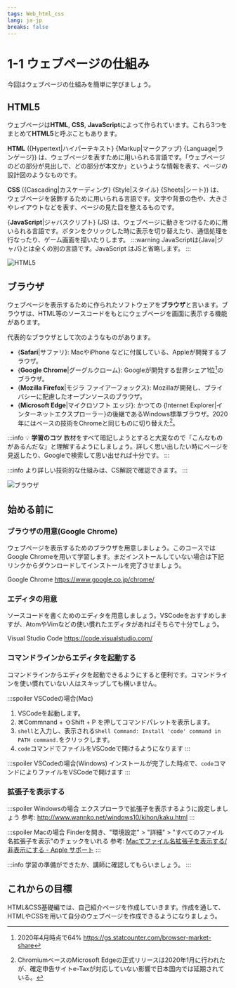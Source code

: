 ```yaml
---
tags: Web_html_css
lang: ja-jp
breaks: false
---
```


# 1-1 ウェブページの仕組み

今回はウェブページの仕組みを簡単に学びましょう。

## HTML5

ウェブページは**HTML**, **CSS**, **JavaScript**によって作られています。これら3つをまとめて**HTML5**と呼ぶこともあります。

**HTML** ({Hypertext|ハイパーテキスト} {Markup|マークアップ} {Language|ランゲージ}) は、ウェブページを表すために用いられる言語です。「ウェブページのどの部分が見出しで、どの部分が本文か」というような情報を表す、ページの設計図のようなものです。

**CSS** ({Cascading|カスケーディング} {Style|スタイル} {Sheets|シート}) は、ウェブページを装飾するために用いられる言語です。文字や背景の色や、大きさやレイアウトなどを表す、ページの見た目を整えるものです。

{**JavaScript**|ジャバスクリプト} (JS) は、ウェブページに動きをつけるために用いられる言語です。ボタンをクリックした時に表示を切り替えたり、通信処理を行なったり、ゲーム画面を描いたりします。
:::warning
JavaScriptは{Java|ジャバ}とは全くの別の言語です。JavaScript はJSと省略します。
:::

![HTML5](https://i.imgur.com/Pfd4FAf.png)
<!-- フリー素材: http://www.shoshinsha-design.com/2014/12/html5%E3%80%80css3%E3%80%80js/.html 切り取り -->


## ブラウザ

ウェブページを表示するために作られたソフトウェアを**ブラウザ**と言います。ブラウザは、HTML等のソースコードをもとにウェブページを画面に表示する機能があります。

代表的なブラウザとして次のようなものがあります。
- <i class="fa fa-safari"></i> {**Safari**|サファリ}: MacやiPhone などに付属している、Appleが開発するブラウザ。
- <i class="fa fa-chrome"></i> {**Google Chrome**|グーグルクローム}: Googleが開発する世界シェア1位[^chromeShare]のブラウザ。
- <i class="fa fa-firefox"></i> {**Mozilla Firefox**|モジラ ファイアーフォックス}: Mozillaが開発し、プライバシーに配慮したオープンソースのブラウザ。
- <i class="fa fa-edge"></i> {**Microsoft Edge**|マイクロソフト エッジ}: かつての {Internet Explorer|インターネットエクスプローラー}の後継であるWindows標準ブラウザ。2020年にはベースの技術をChromeと同じものに切り替えた[^chromiumEdge]。

[^chromeShare]: 2020年4月時点で64% https://gs.statcounter.com/browser-market-share
[^chromiumEdge]: ChromiumベースのMicrosoft Edgeの正式リリースは2020年1月に行われたが、確定申告サイトe-Taxが対応していない影響で日本国内では延期されている。

:::info
:bulb: **学習のコツ**
教材をすべて暗記しようとすると大変なので「こんなものがあるんだな」と理解するようにしましょう。詳しく思い出したい時にページを見返したり、Googleで検索して思い出せれば十分です。
:::

:::info
より詳しい技術的な仕組みは、CS解説で確認できます。
:::

![ブラウザ](https://i.imgur.com/aWOFLga.png)
<!-- https://github.com/alrra/browser-logos より各ロゴ取得, 文字を追加 -->

## 始める前に

### ブラウザの用意(Google Chrome)

ウェブページを表示するためのブラウザを用意しましょう。このコースではGoogle Chromeを用いて学習します。まだインストールしていない場合は下記リンクからダウンロードしてインストールを完了させましょう。

<i class="fa fa-arrow-circle-right"></i> Google Chrome https://www.google.co.jp/chrome/

### エディタの用意
ソースコードを書くためのエディタを用意しましょう。VSCodeをおすすめしますが、AtomやVimなどの使い慣れたエディタがあればそちらで十分でしょう。

<i class="fa fa-arrow-circle-right"></i> Visual Studio Code https://code.visualstudio.com/

### コマンドラインからエディタを起動する

コマンドラインからエディタを起動できるようにすると便利です。コマンドラインを使い慣れていない人はスキップしても構いません。

:::spoiler VSCodeの場合(Mac)
1. VSCodeを起動します。
2. ⌘Commnand + ⇧Shift + P を押してコマンドパレットを表示します。
3. `shell`と入力し、表示される`Shell Command: Install 'code' command in PATH command.`をクリックします。
4. `code`コマンドでファイルをVSCodeで開けるようになります
:::

:::spoiler VSCodeの場合(Windows)
インストールが完了した時点で、`code`コマンドによりファイルをVSCodeで開けます
:::

### 拡張子を表示する

:::spoiler Windowsの場合
エクスプローラで拡張子を表示するように設定しましょう
参考: http://www.wannko.net/windows10/kihon/kaku.html
:::

:::spoiler Macの場合
Finderを開き、"環境設定" > "詳細" > "すべてのファイル名拡張子を表示"のチェックをいれる
参考: [Macでファイル名拡張子を表示する/非表示にする - Apple サポート](https://support.apple.com/ja-jp/guide/mac-help/mchlp2304/mac)
:::

:::info
学習の準備ができたか、講師に確認してもらいましょう。
:::

## これからの目標

HTML&CSS基礎編では、自己紹介ページを作成していきます。作成を通して、HTMLやCSSを用いて自分のウェブページを作成できるようになりましょう。



